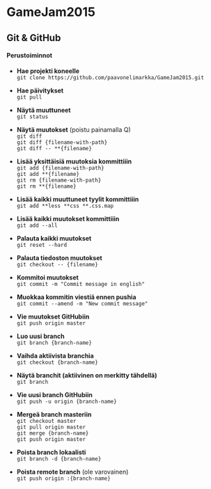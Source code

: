 # GameJam2015

## Git & GitHub

#### Perustoiminnot

- **Hae projekti koneelle**  
  `git clone https://github.com/paavonelimarkka/GameJam2015.git`


- **Hae päivitykset**  
  `git pull`


- **Näytä muuttuneet**  
  `git status`


- **Näytä muutokset** (poistu painamalla Q)  
  `git diff`  
  `git diff {filename-with-path}`  
  `git diff -- **{filename}`


- **Lisää yksittäisiä muutoksia kommittiiin**  
  `git add {filename-with-path}`  
  `git add **{filename}`  
  `git rm {filename-with-path}`  
  `git rm **{filename}`


- **Lisää kaikki muuttuneet tyylit kommittiiin**  
  `git add **less **css **.css.map`


- **Lisää kaikki muutokset kommittiiin**  
  `git add --all`


- **Palauta kaikki muutokset**  
  `git reset --hard`


- **Palauta tiedoston muutokset**  
  `git checkout -- {filename}`


- **Kommitoi muutokset**  
  `git commit -m "Commit message in english"`


- **Muokkaa kommitin viestiä ennen pushia**  
  `git commit --amend -m "New commit message"`


- **Vie muutokset GitHubiin**  
  `git push origin master`


- **Luo uusi branch**  
  `git branch {branch-name}`
  
  
- **Vaihda aktiivista branchia**  
  `git checkout {branch-name}`
  
  
- **Näytä branchit (aktiivinen on merkitty tähdellä)**  
  `git branch`
  
  
- **Vie uusi branch GitHubiin**  
  `git push -u origin {branch-name}`
  
  
- **Mergeä branch masteriin**  
  `git checkout master`  
  `git pull origin master`  
  `git merge {branch-name}`  
  `git push origin master`
  

- **Poista branch lokaalisti**  
  `git branch -d {branch-name}`


- **Poista remote branch** (ole varovainen)  
  `git push origin :{branch-name}`
